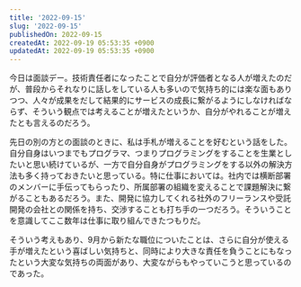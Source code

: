 ```yaml
---
title: '2022-09-15'
slug: '2022-09-15'
publishedOn: 2022-09-15
createdAt: 2022-09-19 05:53:35 +0900
updatedAt: 2022-09-19 05:53:35 +0900
---
```

今日は面談デー。技術責任者になったことで自分が評価者となる人が増えたのだが、普段からそれなりに話しをしている人も多いので気持ち的には楽な面もありつつ、人々が成果をだして結果的にサービスの成長に繋がるようにしなければならず、そういう観点では考えることが増えたというか、自分がやれることが増えたとも言えるのだろう。

先日の別の方との面談のときに、私は手札が増えることを好むという話をした。自分自身はいつまでもプログラマ、つまりプログラミングをすることを生業としたいと思い続けているが、一方で自分自身がプログラミングをする以外の解決方法も多く持っておきたいと思っている。特に仕事においては。社内では横断部署のメンバーに手伝ってもらったり、所属部署の組織を変えることで課題解決に繋がることもあるだろう。また、開発に協力してくれる社外のフリーランスや受託開発の会社との関係を持ち、交渉することも打ち手の一つだろう。そういうことを意識してここ数年は仕事に取り組んできたつもりだ。

そういう考えもあり、9月から新たな職位についたことは、さらに自分が使える手が増えたという喜ばしい気持ちと、同時により大きな責任を負うことにもなったという大変な気持ちの両面があり、大変ながらもやっていこうと思っているのであった。
